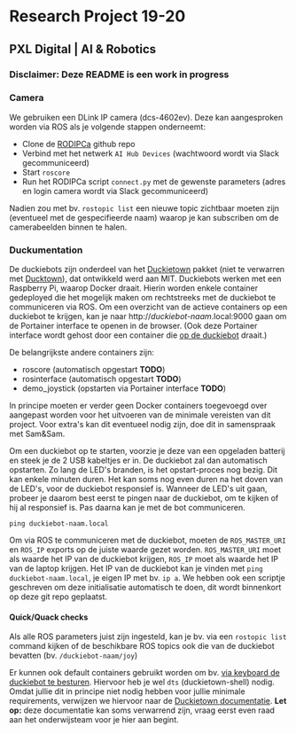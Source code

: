 # Research Project 19-20
## PXL Digital | AI & Robotics

### Disclaimer: Deze README is een work in progress

### Camera
We gebruiken een DLink IP camera (dcs-4602ev). Deze kan aangesproken worden via ROS als je volgende stappen onderneemt:
- Clone de [RODIPCa](https://github.com/PXLRoboticsLab/RODIPCa) github repo
- Verbind met het netwerk ```AI Hub Devices``` (wachtwoord wordt via Slack gecommuniceerd)
- Start ```roscore```
- Run het RODIPCa script ```connect.py``` met de gewenste parameters (adres en login camera wordt via Slack gecommuniceerd)

Nadien zou met bv. ```rostopic list``` een nieuwe topic zichtbaar moeten zijn (eventueel met de gespecifieerde naam) waarop je kan subscriben om de camerabeelden binnen te halen.

### Duckumentation
De duckiebots zijn onderdeel van het [Duckietown](https://www.duckietown.org/) pakket (niet te verwarren met [Ducktown](https://nl.wikipedia.org/wiki/Ducktown)), dat ontwikkeld werd aan MIT. 
Duckiebots werken met een Raspberry Pi, waarop Docker draait. Hierin worden enkele container gedeployed die het mogelijk maken om rechtstreeks met de duckiebot te communiceren via ROS.
Om een overzicht van de actieve containers op een duckiebot te krijgen, kan je naar http://*duckiebot-naam*.local:9000 gaan om de Portainer interface te openen in de browser. (Ook deze Portainer interface wordt gehost door een container die [op de duckiebot](https://jfk.men/app/uploads/2019/10/Inception-film.png) draait.)

De belangrijkste andere containers zijn:
- roscore (automatisch opgestart **TODO**)
- rosinterface (automatisch opgestart **TODO**)
- demo_joystick (opstarten via Portainer interface **TODO**)

In principe moeten er verder geen Docker containers toegevoegd over aangepast worden voor het uitvoeren van de minimale vereisten van dit project. Voor extra's kan dit eventueel nodig zijn, doe dit in samenspraak met Sam&Sam.

Om een duckiebot op te starten, voorzie je deze van een opgeladen batterij en steek je de 2 USB kabeltjes er in. De duckiebot zal dan automatisch opstarten. Zo lang de LED's branden, is het opstart-proces nog bezig. Dit kan enkele minuten duren. Het kan soms nog even duren na het doven van de LED's, voor de duckiebot responsief is. Wanneer de LED's uit gaan, probeer je daarom best eerst te pingen naar de duckiebot, om te kijken of hij al responsief is. Pas daarna kan je met de bot communiceren.

```ping duckiebot-naam.local```

Om via ROS te communiceren met de duckiebot, moeten de `ROS_MASTER_URI` en `ROS_IP` exports op de juiste waarde gezet worden. `ROS_MASTER_URI` moet als waarde het IP van de duckiebot krijgen, `ROS_IP` moet als waarde het IP van de laptop krijgen.
Het IP van de duckiebot kan je vinden met ```ping duckiebot-naam.local```, je eigen IP met bv. ```ip a```.
We hebben ook een scriptje geschreven om deze initialisatie automatisch te doen, dit wordt binnenkort op deze git repo geplaatst.

#### Quick/Quack checks

Als alle ROS parameters juist zijn ingesteld, kan je bv. via een `rostopic list` command kijken of de beschikbare ROS topics ook die van de duckiebot bevatten (bv. ```/duckiebot-naam/joy```)

Er kunnen ook default containers gebruikt worden om bv. [via keyboard de duckiebot te besturen](https://docs.duckietown.org/DT19/opmanual_duckiebot/out/rc_control.html). Hiervoor heb je wel `dts` (duckietown-shell) nodig. Omdat jullie dit in principe niet nodig hebben voor jullie minimale requirements, verwijzen we hiervoor naar de [Duckietown documentatie](https://docs.duckietown.org/DT19/opmanual_duckiebot/out/laptop_setup.html).
**Let op:** deze documentatie kan soms verwarrend zijn, vraag eerst even raad aan het onderwijsteam voor je hier aan begint.
